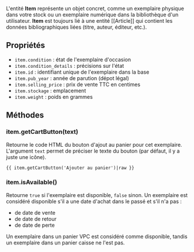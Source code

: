 L'entité **Item** représente un objet concret, comme un exemplaire physique dans votre stock ou un exemplaire numérique dans la bibliothèque d'un utilisateur. **Item** est toujours lié à une entité [[Article]] qui contient les données bibliographiques liées (titre, auteur, éditeur, etc.).

## Propriétés

* `item.condition` : état de l'exemplaire d'occasion
* `item.condition_details` : précisions sur l'état
* `item.id` : identifiant unique de l'exemplaire dans la base
* `item.pub_year` : année de parution (dépot légal)
* `item.selling_price` : prix de vente TTC en centimes
* `item.stockage` : emplacement
* `item.weight` : poids en grammes

## Méthodes

### item.getCartButton(text)

Retourne le code HTML du bouton d'ajout au panier pour cet exemplaire. L'argument `text` permet de préciser le texte du bouton (par défaut, il y a juste une icône).

```twig
{{ item.getCartButton('Ajouter au panier')|raw }}
```

### item.isAvailable()

Retourne `true` si l'exemplaire est disponible, `false` sinon. Un exemplaire est considéré disponible s'il a une date d'achat dans le passé et s'il n'a pas :
* de date de vente
* de date de retour
* de date de perte

Un exemplaire dans un panier VPC est considéré comme disponible, tandis un exemplaire dans un panier caisse ne l'est pas.